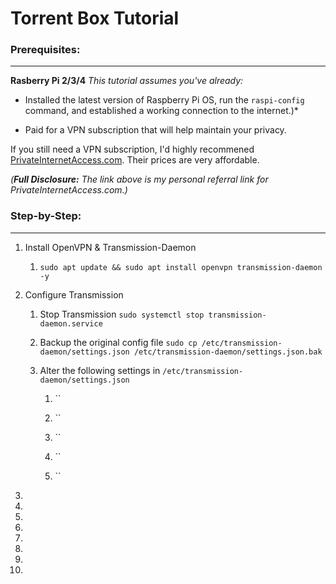# Torrent Box Tutorial

### Prerequisites:
---
**Rasberry Pi 2/3/4**
*This tutorial assumes you've already:*

* Installed the latest version of Raspberry Pi OS, run the `raspi-config` command, and established a working connection to the internet.)*

* Paid for a VPN subscription that will help maintain your privacy.

If you still need a VPN subscription, I'd highly recommened [PrivateInternetAccess.com](http://www.privateinternetaccess.com/pages/buy-a-vpn/1218buyavpn?invite=U2FsdGVkX1-MyKjtJ2elxr-u_Z7E7ZVXuIBDNEY55Ww%2CcTAHlCvPgR3Ct2n3lq3W1M0FF5E). Their prices are very affordable.

*(**Full Disclosure:** The link above is my personal referral link for PrivateInternetAccess.com.)*

### Step-by-Step:
---
1. Install OpenVPN & Transmission-Daemon
	1. `sudo apt update && sudo apt install openvpn transmission-daemon -y`
	
2. Configure Transmission

	1. Stop Transmission
		`sudo systemctl stop transmission-daemon.service`

	2. Backup the original config file
		`sudo cp /etc/transmission-daemon/settings.json /etc/transmission-daemon/settings.json.bak`

	3. Alter the following settings in `/etc/transmission-daemon/settings.json`

		1. ``

		2. ``

		3. ``

		4. ``

		5. ``

3. 

4. 

5. 

6. 

7. 

8. 

9. 

10.
